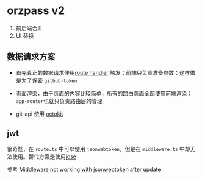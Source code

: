 # orzpass v2

1. 前后端合并
2. UI 替换

## 数据请求方案

- 首先真正的数据请求使用[route handler](https://nextjs.org/docs/app/api-reference/file-conventions/route) 触发；前端只负责准备参数；这样做是为了保密 `github-token`

- 页面渲染，由于页面的内容比较简单，所有的路由页面全部使用前端渲染；`app-router`也就只负责路由层的管理
- git-api 使用 [octokit](https://www.npmjs.com/package/octokit)

## jwt

很奇怪，在 `route.ts` 中可以使用 `jsonwebtoken`，但是在 `middleware.ts` 中却无法使用。替代方案是使用[jose](https://www.npmjs.com/package/jose)

参考
[Middleware not working with jsonwebtoken after update](https://github.com/vercel/next.js/discussions/38202)
